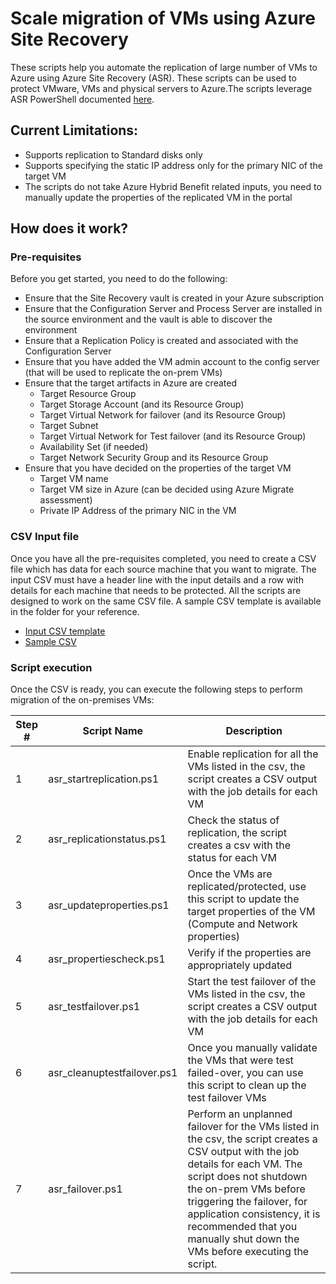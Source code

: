 # Scale migration of VMs using Azure Site Recovery

These scripts help you automate the replication of large number of VMs to Azure using Azure Site Recovery (ASR). These scripts can be used to protect VMware, VMs and physical servers to Azure.The scripts leverage ASR PowerShell documented [here](https://docs.microsoft.com/azure/site-recovery/vmware-azure-disaster-recovery-powershell).

## Current Limitations:
- Supports replication to Standard disks only
- Supports specifying the static IP address only for the primary NIC of the target VM
- The scripts do not take Azure Hybrid Benefit related inputs, you need to manually update the properties of the replicated VM in the portal

## How does it work?

### Pre-requisites
Before you get started, you need to do the following:
- Ensure that the Site Recovery vault is created in your Azure subscription
- Ensure that the Configuration Server and Process Server are installed in the source environment and the vault is able to discover the environment
- Ensure that a Replication Policy is created and associated with the Configuration Server
- Ensure that you have added the VM admin account to the config server (that will be used to replicate the on-prem VMs)
- Ensure that the target artifacts in Azure are created
    - Target Resource Group
    - Target Storage Account (and its Resource Group)
    - Target Virtual Network for failover (and its Resource Group)
    - Target Subnet
    - Target Virtual Network for Test failover (and its Resource Group)
    - Availability Set (if needed)
    - Target Network Security Group and its Resource Group
- Ensure that you have decided on the properties of the target VM
    - Target VM name
    - Target VM size in Azure (can be decided using Azure Migrate assessment)
    - Private IP Address of the primary NIC in the VM

### CSV Input file
Once you have all the pre-requisites completed, you need to create a CSV file which has data for each source machine that you want to migrate. The input CSV must have a header line with the input details and a row with details for each machine that needs to be protected. All the scripts are designed to work on the same CSV file. A sample CSV template is available in the folder for your reference.

- [Input CSV template](input_template.csv)
- [Sample CSV](samplecsv.csv)

### Script execution
Once the CSV is ready, you can execute the following steps to perform migration of the on-premises VMs:

**Step #** | **Script Name** | **Description**
--- | --- | ---
1 | asr_startreplication.ps1 | Enable replication for all the VMs listed in the csv, the script creates a CSV output with the job details for each VM
2 | asr_replicationstatus.ps1 | Check the status of replication, the script creates a csv with the status for each VM
3 | asr_updateproperties.ps1 | Once the VMs are replicated/protected, use this script to update the target properties of the VM (Compute and Network properties)
4 | asr_propertiescheck.ps1 | Verify if the properties are appropriately updated
5 | asr_testfailover.ps1 |  Start the test failover of the VMs listed in the csv, the script creates a CSV output with the job details for each VM
6 | asr_cleanuptestfailover.ps1 | Once you manually validate the VMs that were test failed-over, you can use this script to clean up the test failover VMs
7 | asr_failover.ps1 | Perform an unplanned failover for the VMs listed in the csv, the script creates a CSV output with the job details for each VM. The script does not shutdown the on-prem VMs before triggering the failover, for application consistency, it is recommended that you manually shut down the VMs before executing the script.

